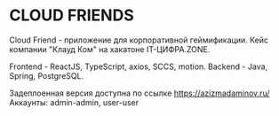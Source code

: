 <h1>CLOUD FRIENDS</h1>
Cloud Friend - приложение для корпоративной геймификации. Кейс компании "Клауд Ком" на хакатоне IT-ЦИФРА.ZONE.

Frontend - ReactJS, TypeScript, axios, SCCS, motion.
Backend - Java, Spring, PostgreSQL.

Задеплоенная версия доступна по ссылке https://azizmadaminov.ru/
Аккаунты: admin-admin, user-user
